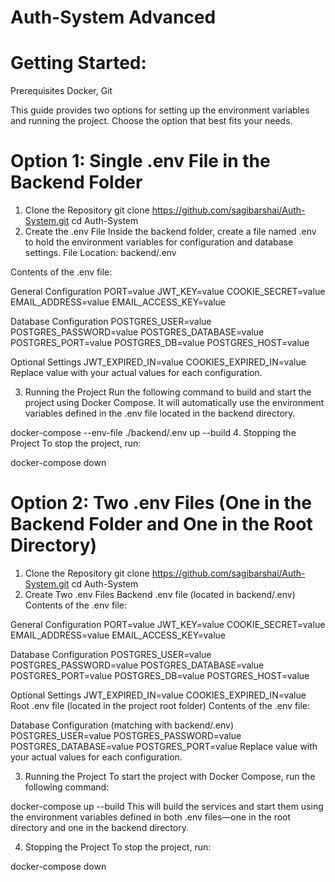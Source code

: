 
# Auth-System Advanced



# Getting Started:
Prerequisites
Docker, Git

This guide provides two options for setting up the environment variables and running the project. Choose the option that best fits your needs.

# Option 1: Single .env File in the Backend Folder
1. Clone the Repository
git clone https://github.com/sagibarshai/Auth-System.git
cd Auth-System
2. Create the .env File
Inside the backend folder, create a file named .env to hold the environment variables for configuration and database settings.
File Location: backend/.env

Contents of the .env file:

General Configuration
PORT=value
JWT_KEY=value
COOKIE_SECRET=value
EMAIL_ADDRESS=value
EMAIL_ACCESS_KEY=value

Database Configuration
POSTGRES_USER=value
POSTGRES_PASSWORD=value
POSTGRES_DATABASE=value
POSTGRES_PORT=value
POSTGRES_DB=value
POSTGRES_HOST=value

Optional Settings
JWT_EXPIRED_IN=value
COOKIES_EXPIRED_IN=value
Replace value with your actual values for each configuration.

3. Running the Project
Run the following command to build and start the project using Docker Compose. It will automatically use the environment variables defined in the .env file located in the backend directory.

docker-compose --env-file ./backend/.env up --build
4. Stopping the Project
To stop the project, run:

docker-compose down


# Option 2: Two .env Files (One in the Backend Folder and One in the Root Directory)
1. Clone the Repository
git clone https://github.com/sagibarshai/Auth-System.git
cd Auth-System
2. Create Two .env Files
Backend .env file (located in backend/.env)
Contents of the .env file:

General Configuration
PORT=value
JWT_KEY=value
COOKIE_SECRET=value
EMAIL_ADDRESS=value
EMAIL_ACCESS_KEY=value

Database Configuration
POSTGRES_USER=value
POSTGRES_PASSWORD=value
POSTGRES_DATABASE=value
POSTGRES_PORT=value
POSTGRES_DB=value
POSTGRES_HOST=value

Optional Settings
JWT_EXPIRED_IN=value
COOKIES_EXPIRED_IN=value
Root .env file (located in the project root folder)
Contents of the .env file:

Database Configuration (matching with backend/.env)
POSTGRES_USER=value
POSTGRES_PASSWORD=value
POSTGRES_DATABASE=value
POSTGRES_PORT=value
Replace value with your actual values for each configuration.

3. Running the Project
To start the project with Docker Compose, run the following command:

docker-compose up --build
This will build the services and start them using the environment variables defined in both .env files—one in the root directory and one in the backend directory.

4. Stopping the Project
To stop the project, run:

docker-compose down
